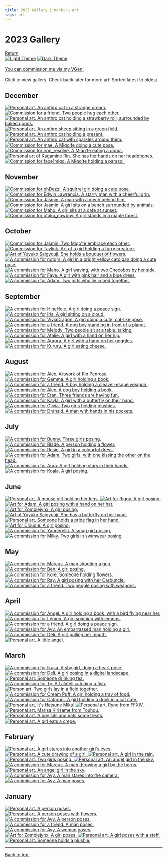 ```yaml
---
title: 2023 Gallery ⁑ nonkiru.art
tags: art
---
```


<!-- bulk resize 300 height -->
<h1>2023 Gallery</h1>
<a href="/art/">Return</a>
<br>
<a href="javascript:;" class="a_img" onclick="lightmode()" onmouseover="document.light.src='/assets/website/light_theme_hover.png';" onmouseout="document.light.src='/assets/website/light_theme.png';" 
onfocus="document.light.src='/assets/website/light_theme_hover.png';" onfocusout="document.light.src='/assets/website/light_theme.png';">
<img src="/assets/website/light_theme.png" alt="Light Theme" name="light"></a>
<a href="javascript:;" class="a_img" onclick="darkmode()" onmouseover="document.dark.src='/assets/website/dark_theme_hover.png';" onmouseout="document.dark.src='/assets/website/dark_theme.png';" 
onfocus="document.dark.src='/assets/website/dark_theme_hover.png';" onfocusout="document.dark.src='/assets/website/dark_theme.png';">
<img src="/assets/website/dark_theme.png" alt="Dark Theme" name="dark"></a>

<br>
<br><a href="https://vgen.co/nonkiru">You can commission me via my VGen!</a>
<br>
<br>Click to view gallery. Check back later for more art! Sorted latest to oldest.
<div class="gallery">
<h2>December</h2>
<a href="/../assets/artwork/2023/strangedream.png" data-fancybox="gallery" data-caption="Personal art. An anthro cat in a strange dream.">
    <img src="/../assets/artwork/2023/low/strangedream.png" alt="Personal art. An anthro cat in a strange dream."  loading="lazy" />
</a>

<a href="/../assets/artwork/2023/madonnaryuji.png" data-fancybox="gallery" data-caption="Commission for a friend. Two people hug each other.">
    <img src="/../assets/artwork/2023/low/madonnaryuji.png" alt="Commission for a friend. Two people hug each other."  loading="lazy" />
</a>

<a href="/../assets/artwork/2023/non_candy.png" data-fancybox="gallery" data-caption="Personal art. An anthro cat holding a strawberry roll, surrounded by baked goods.">
    <img src="/../assets/artwork/2023/low/non_candy.png" alt="Personal art. An anthro cat holding a strawberry roll, surrounded by baked goods."  loading="lazy" />
</a>

<a href="/../assets/artwork/2023/ladetisk.png" data-fancybox="gallery" data-caption="Personal art. An anthro sheep sitting in a green field.">
    <img src="/../assets/artwork/2023/low/ladetisk.png" alt="Personal art. An anthro sheep sitting in a green field."  loading="lazy" />
</a>

<a href="/../assets/artwork/2023/non_christmas.png" data-fancybox="gallery" data-caption="Personal art. An anthro cat holding a present.">
    <img src="/../assets/artwork/2023/low/non_christmas.png" alt="Personal art. An anthro cat holding a present."  loading="lazy" />
</a>

<a href="/../assets/artwork/2023/non_sparkle.png" data-fancybox="gallery" data-caption="Personal art. An anthro cat with sparkles around them.">
    <img src="/../assets/artwork/2023/low/non_sparkle.png" alt="Personal art. An anthro cat with sparkles around them."  loading="lazy" />
</a>

<br>

<a href="/../assets/artwork/2023/mae.png" data-fancybox="gallery" data-caption="Commission for mae. A Miqo'te doing a cute pose.">
    <img src="/../assets/artwork/2023/low/mae.png" alt="Commission for mae. A Miqo'te doing a cute pose."  loading="lazy" />
</a>

<a href="/../assets/artwork/2023/artemis.png" data-fancybox="gallery" data-caption="Commission for iron_resolve. A Miqo'te eating a donut.">
    <img src="/../assets/artwork/2023/low/artemis.png" alt="Commission for iron_resolve. A Miqo'te eating a donut."  loading="lazy" />
</a>

<a href="/../assets/artwork/2023/kagamine_rin.png" data-fancybox="gallery" data-caption="Personal art of Kagamine Rin. She has her hands on her headphones.">
    <img src="/../assets/artwork/2023/low/kagamine_rin.png" alt="Personal art of Kagamine Rin. She has her hands on her headphones."  loading="lazy" />
</a>

<a href="/../assets/artwork/2023/face1miqo.png" data-fancybox="gallery" data-caption="Commission for face1miqo. A Miqo'te holding a parasol.">
    <img src="/../assets/artwork/2023/low/face1miqo.png" alt="Commission for face1miqo. A Miqo'te holding a parasol."  loading="lazy" />
</a>

<h2>November</h2>
<a href="/../assets/artwork/2023/ohdezzi.png" data-fancybox="gallery" data-caption="Commission for ohDezzi. A squirrel girl doing a cute pose.">
    <img src="/../assets/artwork/2023/low/ohdezzi.png" alt="Commission for ohDezzi. A squirrel girl doing a cute pose."  loading="lazy"  loading="lazy" />
</a>

<a href="/../assets/artwork/2023/edwin.png" data-fancybox="gallery" data-caption="Commission for Edwin Lawrencia. A starry man with a cheerful grin.">
    <img src="/../assets/artwork/2023/low/edwin.png" alt="Commission for Edwin Lawrencia. A starry man with a cheerful grin."  loading="lazy" />
</a>

<a href="/../assets/artwork/2023/graham.png" data-fancybox="gallery" data-caption="Commission for Marcus. A man with a mech behind him.">
    <img src="/../assets/artwork/2023/low/graham.png" alt="Commission for Jasmin. A man with a mech behind him."  loading="lazy" />
</a>

<a href="/../assets/artwork/2023/jasmin_2.png" data-fancybox="gallery" data-caption="Commission for Jasmin. A girl sits on a bench surrounded by animals.">
    <img src="/../assets/artwork/2023/low/jasmin_2.png" alt="Commission for Jasmin. A girl sits on a bench surrounded by animals."  loading="lazy" />
</a>

<a href="/../assets/artwork/2023/maho.png" data-fancybox="gallery" data-caption="Commission for Maho. A girl sits at a cafe at sunset.">
    <img src="/../assets/artwork/2023/low/maho.png" alt="Commission for Maho. A girl sits at a cafe at sunset."  loading="lazy" />
</a>

<a href="/../assets/artwork/2023/otaku.png" data-fancybox="gallery" data-caption="Commission for otaku_cowboy. A girl stands in a maple forest.">
    <img src="/../assets/artwork/2023/low/otaku.png" alt="Commission for otaku_cowboy. A girl stands in a maple forest."  loading="lazy" />
</a>

<h2>October</h2>
<a href="/../assets/artwork/2023/jasmin.png" data-fancybox="gallery" data-caption="Commission for Jasmin. Two Miqo'te embrace each other.">
    <img src="/../assets/artwork/2023/low/jasmin.png" alt="Commission for Jasmin. Two Miqo'te embrace each other."  loading="lazy" />
</a>

<a href="/../assets/artwork/2023/taylink.png" data-fancybox="gallery" data-caption="Commission for Taylink. Art of a girl holding a furry creature.">
    <img src="/../assets/artwork/2023/low/taylink.png" alt="Commission for Taylink. Art of a girl holding a furry creature."  loading="lazy" />
</a>

<a href="/../assets/artwork/2023/yuyuko_2.png" data-fancybox="gallery" data-caption="Art of Yuyuko Saigyouji. She holds a bouquet of flowers.">
    <img src="/../assets/artwork/2023/low/yuyuko_2.png" alt="Art of Yuyuko Saigyouji. She holds a bouquet of flowers."  loading="lazy" />
</a>

<a href="/../assets/artwork/2023/notgrs.png" data-fancybox="gallery" data-caption="A commission for notgrs. A girl in a bright yellow cardigan doing a cute pose.">
    <img src="/../assets/artwork/2023/low/notgrs.png" alt="A commission for notgrs. A girl in a bright yellow cardigan doing a cute pose."  loading="lazy" />
</a>

<a href="/../assets/artwork/2023/ramen.png" data-fancybox="gallery" data-caption="A commission for Maho. A girl waving, with two Chocobos by her side.">
    <img src="/../assets/artwork/2023/low/ramen.png" alt="A commission for Maho. A girl waving, with two Chocobos by her side."  loading="lazy" />
</a>

<a href="/../assets/artwork/2023/faye.png" data-fancybox="gallery" data-caption="A commission for Faye. A girl with pink hair and a blue dress.">
    <img src="/../assets/artwork/2023/low/faye.png" alt="A commission for Faye. A girl with pink hair and a blue dress."  loading="lazy" />
</a>

<a href="/../assets/artwork/2023/adam_4.png" data-fancybox="gallery" data-caption="A commission for Adam. Two girls who lie in bed together.">
    <img src="/../assets/artwork/2023/low/adam_4.png" alt="A commission for Adam. Two girls who lie in bed together."  loading="lazy" />
</a>

<h2>September</h2>
<a href="/../assets/artwork/2023/hine.png" data-fancybox="gallery" data-caption="A commission for HineHole. A girl doing a peace sign.">
    <img src="/../assets/artwork/2023/low/hine.png" alt="A commission for HineHole. A girl doing a peace sign."  loading="lazy" />
</a>

<a href="/../assets/artwork/2023/iris.png" data-fancybox="gallery" data-caption="A commission for Iris. A girl sitting on a cloud.">
    <img src="/../assets/artwork/2023/low/iris.png" alt="A commission for Iris. A girl sitting on a cloud."  loading="lazy" />
</a>

<a href="/../assets/artwork/2023/vivia.png" data-fancybox="gallery" data-caption="A commission for ViviaDragon. A girl doing a cute, cat-like pose.">
    <img src="/../assets/artwork/2023/low/vivia.png" alt="A commission for ViviaDragon. A girl doing a cute, cat-like pose."  loading="lazy" />
</a>

<a href="/../assets/artwork/2023/ryuji.png" data-fancybox="gallery" data-caption="A commission for a friend. A dog boy standing in front of a planet.">
    <img src="/../assets/artwork/2023/low/ryuji.png" alt="A commission for a friend. A dog boy standing in front of a planet."  loading="lazy" />
</a>

<a href="/../assets/artwork/2023/melody.png" data-fancybox="gallery" data-caption="A commission for Melody. Two people sit at a table, talking.">
    <img src="/../assets/artwork/2023/low/melody.png" alt="A commission for Melody. Two people sit at a table, talking."  loading="lazy" />
</a>

<a href="/../assets/artwork/2023/atalie.png" data-fancybox="gallery" data-caption="A commission for Atalie. A girl with a hand on her hip.">
    <img src="/../assets/artwork/2023/low/atalie.png" alt="A commission for Atalie. A girl with a hand on her hip."  loading="lazy" />
</a>

<a href="/../assets/artwork/2023/aurora.png" data-fancybox="gallery" data-caption="A commission for Aurora. A girl with a hand on her goggles.">
    <img src="/../assets/artwork/2023/low/aurora.png" alt="A commission for Aurora. A girl with a hand on her goggles."  loading="lazy" />
</a>

<a href="/../assets/artwork/2023/kururu.png" data-fancybox="gallery" data-caption="A commission for Kururu. A girl eating cheese.">
    <img src="/../assets/artwork/2023/low/kururu.png" alt="A commission for Kururu. A girl eating cheese."  loading="lazy" />
</a>

<h2>August</h2>
<a href="/../assets/artwork/2023/rin.png" data-fancybox="gallery" data-caption="A commission for Alex. Artwork of Rin Penrose.">
    <img src="/../assets/artwork/2023/low/rin.png" alt="A commission for Alex. Artwork of Rin Penrose."  loading="lazy" />
</a>

<a href="/../assets/artwork/2023/gemma.png" data-fancybox="gallery" data-caption="A commission for Gemma. A girl holding a book.">
    <img src="/../assets/artwork/2023/low/gemma.png" alt="A commission for Gemma. A girl holding a book."  loading="lazy" />
</a>

<a href="/../assets/artwork/2023/ethan.png" data-fancybox="gallery" data-caption="A commission for a friend. A boy holding a cleaver-esque weapon.">
    <img src="/../assets/artwork/2023/low/ethan.png" alt="A commission for a friend. A boy holding a cleaver-esque weapon."  loading="lazy" />
</a>

<a href="/../assets/artwork/2023/alex.png" data-fancybox="gallery" data-caption="A commission for Alex. A dog boy holding a book.">
    <img src="/../assets/artwork/2023/low/alex.png" alt="A commission for Alex. A dog boy holding a book."  loading="lazy" />
</a>

<a href="/../assets/artwork/2023/eran.png" data-fancybox="gallery" data-caption="A commission for Eran. Three friends are having fun.">
    <img src="/../assets/artwork/2023/low/eran.png" alt="A commission for Eran. Three friends are having fun."  loading="lazy" />
</a>

<a href="/../assets/artwork/2023/kayla.png" data-fancybox="gallery" data-caption="A commission for Kayla. A girl with a butterfly on their hand.">
    <img src="/../assets/artwork/2023/low/kayla.png" alt="A commission for Kayla. A girl with a butterfly on their hand."  loading="lazy" />
</a>

<a href="/../assets/artwork/2023/sanrio.png" data-fancybox="gallery" data-caption="A commission for Olivia. Two girls holding plushies.">
    <img src="/../assets/artwork/2023/low/sanrio.png" alt="A commission for Olivia. Two girls holding plushies."  loading="lazy" />
</a>

<a href="/../assets/artwork/2023/drahsid.png" data-fancybox="gallery" data-caption="A commission for Drahsid. A man with hands in his pockets.">
    <img src="/../assets/artwork/2023/low/drahsid.png" alt="A commission for Drahsid. A man with hands in his pockets."  loading="lazy" />
</a>

<h2>July</h2>
<a href="/../assets/artwork/2023/bunny.png" data-fancybox="gallery" data-caption="A commission for Bunny. Three girls posing.">
    <img src="/../assets/artwork/2023/low/bunny.png" alt="A commission for Bunny. Three girls posing."  loading="lazy" />
</a>

<a href="/../assets/artwork/2023/blade.png" data-fancybox="gallery" data-caption="A commission for Blade. A person holding a flower.">
    <img src="/../assets/artwork/2023/low/blade.png" alt="A commission for Blade. A person holding a flower."  loading="lazy" />
</a>

<a href="/../assets/artwork/2023/rosie.png" data-fancybox="gallery" data-caption="A commission for Rosie. A girl in a colourful dress.">
    <img src="/../assets/artwork/2023/low/rosie.png" alt="A commission for Rosie. A girl in a colourful dress."  loading="lazy" />
</a>

<a href="/../assets/artwork/2023/adam_3.png" data-fancybox="gallery" data-caption="A commission for Adam. Two girls, with one kissing the other on the head.">
    <img src="/../assets/artwork/2023/low/adam_3.png" alt="A commission for Adam. Two girls, with one kissing the other on the head.""  loading="lazy" />
</a>

<a href="/../assets/artwork/2023/aura.png" data-fancybox="gallery" data-caption="A commission for Aura. A girl holding stars in their hands.">
    <img src="/../assets/artwork/2023/low/aura.png" alt="A commission for Aura. A girl holding stars in their hands."  loading="lazy" />
</a>

<a href="/../assets/artwork/2023/koala.png" data-fancybox="gallery" data-caption="A commission for Koala. A girl posing.">
    <img src="/../assets/artwork/2023/low/koala.png" alt="A commission for Koala. A girl posing."  loading="lazy" />
</a>

<h2>June</h2>
<a href="/../assets/artwork/2023/mouse.png" data-fancybox="gallery" data-caption="Personal art. A mouse girl holding her legs.">
    <img src="/../assets/artwork/2023/low/mouse.png" alt="Personal art. A mouse girl holding her legs."  loading="lazy" />
</a>

<a href="/../assets/artwork/2023/riggy.png" data-fancybox="gallery" data-caption="Art for Riggy. A girl posing.">
    <img src="/../assets/artwork/2023/low/riggy.png" alt="Art for Riggy. A girl posing."  loading="lazy" />
</a>

<a href="/../assets/artwork/2023/adam.png" data-fancybox="gallery" data-caption="Art for Adam. A girl posing with a hand on her hat.">
    <img src="/../assets/artwork/2023/low/adam.png" alt="Art for Adam. A girl posing with a hand on her hat."  loading="lazy" />
</a>

<a href="/../assets/artwork/2023/izumi.png" data-fancybox="gallery" data-caption="Art for Zombiejynx. A girl posing.">
    <img src="/../assets/artwork/2023/low/izumi.png" alt="Art for Zombiejynx. A girl posing."  loading="lazy" />
</a>

<a href="/../assets/artwork/2023/yuyuko.png" data-fancybox="gallery" data-caption="Art of Yuyuko Saigyouji. She has a butterfly on her hand.">
    <img src="/../assets/artwork/2023/low/yuyuko.png" alt="Art of Yuyuko Saigyouji. She has a butterfly on her hand."  loading="lazy" />
</a>

<a href="/../assets/artwork/2023/pride.png" data-fancybox="gallery" data-caption="Personal art. Someone holds a pride flag in her hand.">
    <img src="/../assets/artwork/2023/low/pride.png" alt="Personal art. Someone holds a pride flag in her hand."  loading="lazy" />
</a>

<a href="/../assets/artwork/2023/miyoki.png" data-fancybox="gallery" data-caption="Art for Cloudie. A girl posing.">
    <img src="/../assets/artwork/2023/low/miyoki.png" alt="Art for Cloudie. A girl posing."  loading="lazy" />
</a>

<a href="/../assets/artwork/2023/yanderella.png" data-fancybox="gallery" data-caption="A commission for Yanderella. A smug girl posing.">
    <img src="/../assets/artwork/2023/low/yanderella.png" alt="A commission for Yanderella. A smug girl posing."  loading="lazy" />
</a>

<a href="/../assets/artwork/2023/milky.png" data-fancybox="gallery" data-caption="A commission for Milky. Two girls in swimwear posing." >
    <img src="/../assets/artwork/2023/low/milky.png" alt="A commission for Milky. Two girls in swimwear posing."  loading="lazy" />
</a>

<h2>May</h2>
<a href="/../assets/artwork/2023/marcus.png" data-fancybox="gallery" data-caption="A commission for Marcus. A man shooting a gun.">
    <img src="/../assets/artwork/2023/low/marcus.png" alt="A commission for Marcus. A man shooting a gun."  loading="lazy" />
</a>

<a href="/../assets/artwork/2023/ben.png" data-fancybox="gallery" data-caption="A commission for Ben. A girl posing.">
    <img src="/../assets/artwork/2023/low/ben.png" alt="A commission for Ben. A girl posing."  loading="lazy" />
</a>

<a href="/../assets/artwork/2023/kore.png" data-fancybox="gallery" data-caption="A commission for Kore. Someone holding flowers.">
    <img src="/../assets/artwork/2023/low/kore.png" alt="A commission for Kore. Someone holding flowers."  loading="lazy" />
</a>

<a href="/../assets/artwork/2023/ray.png" data-fancybox="gallery" data-caption="A commission for Ray. A girl posing with her Carbuncle.">
    <img src="/../assets/artwork/2023/low/ray.png" alt="A commission for Ray. A girl posing with her Carbuncle."  loading="lazy" />
</a>

<a href="/../assets/artwork/2023/liam.png" data-fancybox="gallery" data-caption="A commission for a friend. Two people posing with weapons.">
    <img src="/../assets/artwork/2023/low/liam.png" alt="A commission for a friend. Two people posing with weapons."  loading="lazy" />
</a>

<h2>April</h2>
<a href="/../assets/artwork/2023/angel.png" data-fancybox="gallery" data-caption="A commission for Angel. A girl holding a book, with a bird flying near her.">
    <img src="/../assets/artwork/2023/low/angel.png" alt="A commission for Angel. A girl holding a book, with a bird flying near her."  loading="lazy" />
</a>

<a href="/../assets/artwork/2023/lemon.png" data-fancybox="gallery" data-caption="A commission for Lemon. A girl spinning with lemons.">
    <img src="/../assets/artwork/2023/low/lemon.png" alt="A commission for Lemon. A girl spinning with lemons."  loading="lazy" />
</a>

<a href="/../assets/artwork/2023/mezuki.png" data-fancybox="gallery" data-caption="A commission for a friend. A girl doing a peace sign.">
    <img src="/../assets/artwork/2023/low/mezuki.png" alt="A commission for a friend. A girl doing a peace sign."  loading="lazy" />
</a>

<a href="/../assets/artwork/2023/avyvoksis.png" data-fancybox="gallery" data-caption="A commission for Avy. An embarrassed man holding a girl.">
    <img src="/../assets/artwork/2023/low/avyvoksis.png" alt="A commission for Avy. An embarrassed man holding a girl."  loading="lazy" />
</a>

<a href="/../assets/artwork/2023/deli.png" data-fancybox="gallery" data-caption="A commission for Deli. A girl pulling her mouth.">
    <img src="/../assets/artwork/2023/low/deli.png" alt="A commission for Deli. A girl pulling her mouth."  loading="lazy" />
</a>

<a href="/../assets/artwork/2023/maron.png" data-fancybox="gallery" data-caption="Personal art. A little angel.">
    <img src="/../assets/artwork/2023/low/maron.png" alt="Personal art. A little angel."  loading="lazy" />
</a>

<h2>March</h2>
<a href="/../assets/artwork/2023/ikusa.png" data-fancybox="gallery" data-caption="A commission for Ikusa. A shy girl, doing a heart pose.">
    <img src="/../assets/artwork/2023/low/ikusa.png" alt="A commission for Ikusa. A shy girl, doing a heart pose."  loading="lazy" />
</a>

<a href="/../assets/artwork/2023/deli_low.png" data-fancybox="gallery" data-caption="A commission for Deli. A girl posing in a digital landscape.">
    <img src="/../assets/artwork/2023/low/deli_low.png" alt="A commission for Deli. A girl posing in a digital landscape."  loading="lazy" />
</a>

<a href="/../assets/artwork/2023/tea.png" data-fancybox="gallery" data-caption="Personal art. Someone drinking tea.">
    <img src="/../assets/artwork/2023/low/tea.png" alt="Personal art. Someone drinking tea."  loading="lazy" />
</a>

<a href="/../assets/artwork/2023/ty.png" data-fancybox="gallery" data-caption="A commission for Ty. A Lalafell catching a fish.">
    <img src="/../assets/artwork/2023/low/ty.png" alt="A commission for Ty. A Lalafell catching a fish."  loading="lazy" />
</a>

<a href="/../assets/artwork/2023/lesbians.png" data-fancybox="gallery" data-caption="Person art. Two girls lay in a field together.">
    <img src="/../assets/artwork/2023/low/lesbians.png" alt="Person art. Two girls lay in a field together."  loading="lazy" />
</a>

<a href="/../assets/artwork/2023/cream_puff.png" data-fancybox="gallery" data-caption="A commission for Cream Puff. A girl holding a tray of food." >
    <img src="/../assets/artwork/2023/low/cream_puff.png" alt="A commission for Cream Puff. A girl holding a tray of food."  loading="lazy" />
</a>

<a href="/../assets/artwork/2023/cataroni.png" data-fancybox="gallery" data-caption="A commission for Cataroni. A girl holding a drink in a cat cafe.">
    <img src="/../assets/artwork/2023/low/cataroni.png" alt="A commission for Cataroni. A girl holding a drink in a cat cafe."  loading="lazy" />
</a>

<a href="/../assets/artwork/2023/digitallightsmiku.png" data-fancybox="gallery" data-caption="Personal art. It's Hatsune Miku!">
    <img src="/../assets/artwork/2023/low/digitallightsmiku.png" alt="Personal art. It's Hatsune Miku!"  loading="lazy" />
</a>

<a href="/../assets/artwork/2023/ryne.png" data-fancybox="gallery" data-caption="Personal art. Ryne from FFXIV.">
    <img src="/../assets/artwork/2023/low/ryne.png" alt="Personal art. Ryne from FFXIV."  loading="lazy" />
</a>

<a href="/../assets/artwork/2023/marisa.png" data-fancybox="gallery" data-caption="Personal art. Marisa Kirisame from Touhou.">
    <img src="/../assets/artwork/2023/low/marisa.png" alt="Personal art. Marisa Kirisame from Touhou."  loading="lazy" />
</a>

<a href="/../assets/artwork/2023/kou.png" data-fancybox="gallery" data-caption="Personal art. A boy sits and eats some treats.">
    <img src="/../assets/artwork/2023/low/kou.png" alt="Personal art. A boy sits and eats some treats."  loading="lazy" />
</a>

<a href="/../assets/artwork/2023/umemi.png" data-fancybox="gallery" data-caption="Personal art. A girl eats a crepe.">
    <img src="/../assets/artwork/2023/low/umemi.png" alt="Personal art. A girl eats a crepe."  loading="lazy" />
</a>

<h2>February</h2>
<a href="/../assets/artwork/2023/intoxicated.png" data-fancybox="gallery" data-caption="Personal art. A girl stares into another girl's eyes.">
    <img src="/../assets/artwork/2023/low/intoxicated.png" alt="Personal art. A girl stares into another girl's eyes."  loading="lazy" />
</a>

<a href="/../assets/artwork/2023/umemi_old.png" data-fancybox="gallery" data-caption="Personal art. A cute drawing of a girl.">
    <img src="/../assets/artwork/2023/low/umemi_old.png" alt="Personal art. A cute drawing of a girl."  loading="lazy" />
</a>

<a href="/../assets/artwork/2023/brolly.png" data-fancybox="gallery" data-caption="Personal art. A girl in the rain.">
    <img src="/../assets/artwork/2023/low/brolly.png" alt="Personal art. A girl in the rain."  loading="lazy" />
</a>

<a href="/../assets/artwork/2023/devil.png" data-fancybox="gallery" data-caption="Personal art. Two girls posing.">
    <img src="/../assets/artwork/2023/low/devil.png" alt="Personal art. Two girls posing."  loading="lazy" />
</a>

<a href="/../assets/artwork/2023/angel_2.png" data-fancybox="gallery" data-caption="Personal art. An angel girl in the sky.">
    <img src="/../assets/artwork/2023/low/angel_2.png" alt="Personal art. An angel girl in the sky."  loading="lazy" />
</a>

<a href="/../assets/artwork/2023/trollface.png" data-fancybox="gallery" data-caption="A commission for Marcus. A man throwing a girl by the horns.">
    <img src="/../assets/artwork/2023/low/trollface.png" alt="A commission for Marcus. A man throwing a girl by the horns."  loading="lazy" />
</a>

<a href="/../assets/artwork/2023/maron_2.png" data-fancybox="gallery" data-caption="Personal art. An angel girl in the sky.">
    <img src="/../assets/artwork/2023/low/maron_2.png" alt="Personal art. An angel girl in the sky."  loading="lazy" />
</a>

<a href="/../assets/artwork/2023/rom.png" data-fancybox="gallery" data-caption="A commission for Avy. A man stares into the camera.">
    <img src="/../assets/artwork/2023/low/rom.png" alt="A commission for Avy. A man stares into the camera."  loading="lazy" />
</a>

<a href="/../assets/artwork/2023/dan.png" data-fancybox="gallery" data-caption="A commission for Avy. A man poses.">
    <img src="/../assets/artwork/2023/low/dan.png" alt="A commission for Avy. A man poses."  loading="lazy" />
</a>

<h2>January</h2>
<a href="/../assets/artwork/2023/jupiter.png" data-fancybox="gallery" data-caption="Personal art. A person poses.">
    <img src="/../assets/artwork/2023/low/jupiter.png" alt="Personal art. A person poses."  loading="lazy" />
</a>

<a href="/../assets/artwork/2023/non.png" data-fancybox="gallery" data-caption="Personal art. A person poses with flowers." >
    <img src="/../assets/artwork/2023/low/non.png" alt="Personal art. A person poses with flowers."  loading="lazy" />
</a>

<a href="/../assets/artwork/2023/myu.png" data-fancybox="gallery" data-caption="A commission for Avy. A person poses.">
    <img src="/../assets/artwork/2023/low/myu.png" alt="A commission for Avy. A person poses."  loading="lazy" />
</a>

<a href="/../assets/artwork/2023/naruto.png" data-fancybox="gallery" data-caption="A commission for a friend. A man poses.">
    <img src="/../assets/artwork/2023/low/naruto.png" alt="A commission for a friend. A man poses."  loading="lazy" />
</a>

<a href="/../assets/artwork/2023/poshushu.png" data-fancybox="gallery" data-caption="A commission for Avy. A woman poses.">
    <img src="/../assets/artwork/2023/low/poshushu.png" alt="A commission for Avy. A woman poses."  loading="lazy" />
</a>

<a href="/../assets/artwork/2023/jynx.png" data-fancybox="gallery" data-caption="Art for Zombiejynx. A girl poses.">
    <img src="/../assets/artwork/2023/low/jynx.png" alt="Art for Zombiejynx. A girl poses."  loading="lazy" />
</a>

<a href="/../assets/artwork/2023/emmadreamdreamer.png" data-fancybox="gallery" data-caption="Personal art. A girl poses with a staff.">
    <img src="/../assets/artwork/2023/low/emmadreamdreamer.png" alt="Personal art. A girl poses with a staff."  loading="lazy" />
</a>

<a href="/../assets/artwork/2023/sillynon.png" data-fancybox="gallery" data-caption="Personal art. Someone holds a plushie.">
    <img src="/../assets/artwork/2023/low/sillynon.png" alt="Personal art. Someone holds a plushie."  loading="lazy" />
</a>
</div>

<hr>
<a href="#">Back to top.</a>